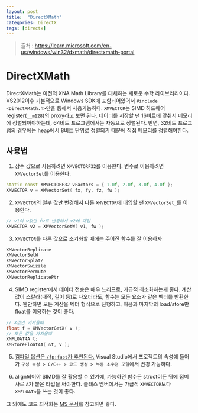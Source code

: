 ```yaml
---
layout: post
title:  "DirectXMath"
categories: DirectX
tags: [directx]
---
```

> 출처 : <https://learn.microsoft.com/en-us/windows/win32/dxmath/directxmath-portal>

# DirectXMath
DirectXMath는 이전의 XNA Math Library를 대체하는 새로운 수학 라이브러리이다. VS2012이후 기본적으로 Windows SDK에 포함되어있어서 `#include <DirectXMath.h>`만을 통해서 사용가능하다. `XMVECTOR`는 SIMD 하드웨어 register(`__m128`)의 proxy라고 보면 된다. 데이터를 저장할 땐 16비트에 맞춰서 메모리에 정렬되어야하는데, 64비트 프로그램에서는 자동으로 정렬된다. 반면, 32비트 프로그램의 경우에는 heap에서 8비트 단위로 정렬되기 때문에 직접 메모리를 정렬해야한다. 

## 사용법
1. 상수 값으로 사용하려면 `XMVECTORF32`를 이용한다. 변수로 이용하려면 `XMVectorSet`를 이용한다. 
```cpp
static const XMVECTORF32 vFactors = { 1.0f, 2.0f, 3.0f, 4.0f };
XMVECTOR v = XMVectorSet( fx, fy, fz, fw );
```

2. `XMVECTOR`의 일부 값만 변경해서 다른 `XMVECTOR`에 대입할 땐 `XMVectorSet_`를 이용한다.
```cpp
// v1의 w값만 fw로 변경해서 v2에 대입
XMVECTOR v2 = XMVectorSetW( v1, fw );
```

3. `XMVECTOR`를 다른 값으로 초기화할 때에는 주어진 함수를 잘 이용하자
```cpp
XMVectorReplicate
XMVectorSetW
XMVectorSplatZ
XMVectorSwizzle
XMVectorPermute
XMVectorReplicatePtr
```

4. SIMD register에서 데이터 전송은 매우 느리므로, 가급적 최소화하는게 좋다. 계산 값이 스칼라(내적, 길이 등)로 나오더라도, 함수는 모든 요소가 같은 벡터를 반환한다. 웬만하면 모든 계산을 벡터 형식으로 진행하고, 처음과 마지막의 load/store만 float를 이용하는 것이 좋다.
```cpp
// X값만 가져올때
float f = XMVectorGetX( v );
// 모든 값을 가져올때
XMFLOAT4A t;
XMStoreFloat4A( &t, v );
```

5. [컴파일 옵션은 `/fp:fast`가 추천된다.](https://learn.microsoft.com/en-us/windows/win32/dxmath/pg-xnamath-optimizing#use-correct-compilation-settings) Visual Studio에서 프로젝트의 속성에 들어가 `구성 속성 > C/C++ > 코드 생성 > 부동 소수점 모델`에서 변경 가능하다. 

6. align되어야 SIMD를 잘 활용할 수 있기에, 가능하면 함수든 struct이든 뒤에 접미사로 `A`가 붙은 타입을 써야한다. 클래스 멤버에서는 가급적 `XMVECTOR`보다 `XMFLOATn`을 쓰는 것이 좋다. 

그 외에도 코드 최적화는 [MS 문서](https://learn.microsoft.com/en-us/windows/win32/dxmath/ovw-xnamath-progguide)를 참고하면 좋다.